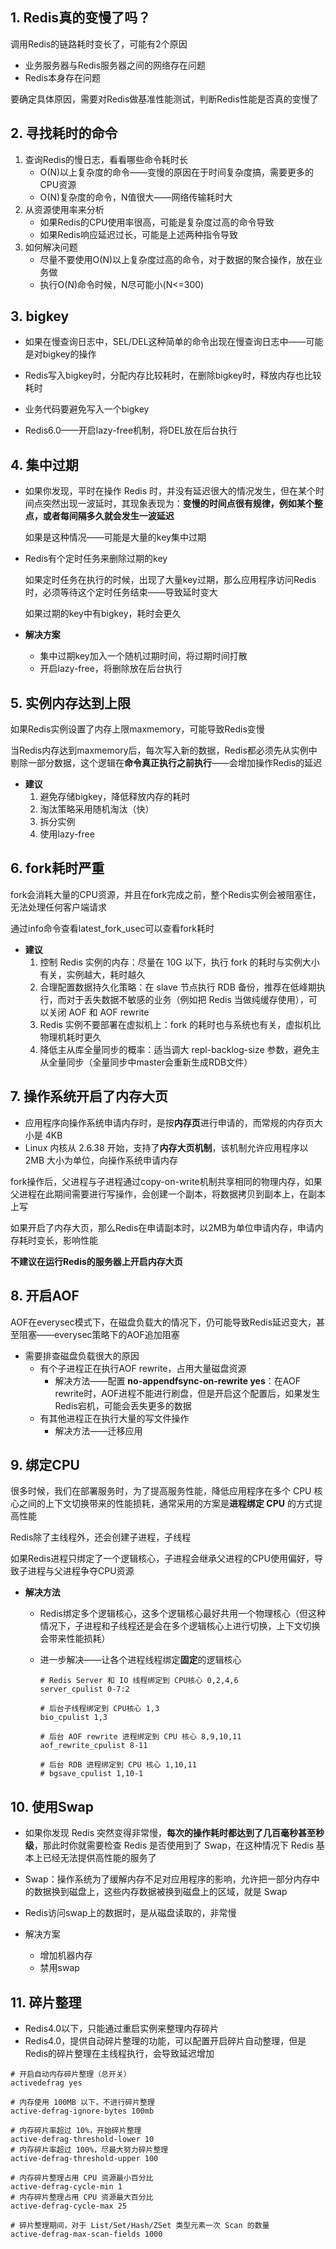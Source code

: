## 1. Redis真的变慢了吗？

调用Redis的链路耗时变长了，可能有2个原因

* 业务服务器与Redis服务器之间的网络存在问题
* Redis本身存在问题

要确定具体原因，需要对Redis做基准性能测试，判断Redis性能是否真的变慢了

## 2. 寻找耗时的命令

1. 查询Redis的慢日志，看看哪些命令耗时长
   * O(N)以上复杂度的命令——变慢的原因在于时间复杂度搞，需要更多的CPU资源
   * O(N)复杂度的命令，N值很大——网络传输耗时大
2. 从资源使用率来分析
   * 如果Redis的CPU使用率很高，可能是复杂度过高的命令导致
   * 如果Redis响应延迟过长，可能是上述两种指令导致
3. 如何解决问题
   * 尽量不要使用O(N)以上复杂度过高的命令，对于数据的聚合操作，放在业务做
   * 执行O(N)命令时候，N尽可能小(N<=300)

## 3. bigkey

* 如果在慢查询日志中，SEL/DEL这种简单的命令出现在慢查询日志中——可能是对bigkey的操作

* Redis写入bigkey时，分配内存比较耗时，在删除bigkey时，释放内存也比较耗时

* 业务代码要避免写入一个bigkey

* Redis6.0——开启lazy-free机制，将DEL放在后台执行

## 4. 集中过期

* 如果你发现，平时在操作 Redis 时，并没有延迟很大的情况发生，但在某个时间点突然出现一波延时，其现象表现为：**变慢的时间点很有规律，例如某个整点，或者每间隔多久就会发生一波延迟**
  
  如果是这种情况——可能是大量的key集中过期

* Redis有个定时任务来删除过期的key
  
  如果定时任务在执行的时候，出现了大量key过期，那么应用程序访问Redis时，必须等待这个定时任务结束——导致延时变大
  
  如果过期的key中有bigkey，耗时会更久

* **解决方案**
  
  * 集中过期key加入一个随机过期时间，将过期时间打散
  * 开启lazy-free，将删除放在后台执行

## 5. 实例内存达到上限

如果Redis实例设置了内存上限maxmemory，可能导致Redis变慢

当Redis内存达到maxmemory后，每次写入新的数据，Redis都必须先从实例中剔除一部分数据，这个逻辑在**命令真正执行之前执行**——会增加操作Redis的延迟

* **建议**
  1. 避免存储bigkey，降低释放内存的耗时
  2. 淘汰策略采用随机淘汰（快）
  3. 拆分实例
  4. 使用lazy-free

## 6. fork耗时严重

fork会消耗大量的CPU资源，并且在fork完成之前，整个Redis实例会被阻塞住，无法处理任何客户端请求

通过info命令查看latest_fork_usec可以查看fork耗时

* **建议**
  1. 控制 Redis 实例的内存：尽量在 10G 以下，执行 fork 的耗时与实例大小有关，实例越大，耗时越久
  2. 合理配置数据持久化策略：在 slave 节点执行 RDB 备份，推荐在低峰期执行，而对于丢失数据不敏感的业务（例如把 Redis 当做纯缓存使用），可以关闭 AOF 和 AOF rewrite
  3. Redis 实例不要部署在虚拟机上：fork 的耗时也与系统也有关，虚拟机比物理机耗时更久
  4. 降低主从库全量同步的概率：适当调大 repl-backlog-size 参数，避免主从全量同步（全量同步中master会重新生成RDB文件）

## 7. 操作系统开启了内存大页

* 应用程序向操作系统申请内存时，是按**内存页**进行申请的，而常规的内存页大小是 4KB
* Linux 内核从 2.6.38 开始，支持了**内存大页机制**，该机制允许应用程序以 2MB 大小为单位，向操作系统申请内存

fork操作后，父进程与子进程通过copy-on-write机制共享相同的物理内存，如果父进程在此期间需要进行写操作，会创建一个副本，将数据拷贝到副本上，在副本上写

如果开启了内存大页，那么Redis在申请副本时，以2MB为单位申请内存，申请内存耗时变长，影响性能

**不建议在运行Redis的服务器上开启内存大页**

## 8. 开启AOF

AOF在everysec模式下，在磁盘负载大的情况下，仍可能导致Redis延迟变大，甚至阻塞——everysec策略下的AOF追加阻塞

* 需要排查磁盘负载很大的原因
  * 有个子进程正在执行AOF rewrite，占用大量磁盘资源
    * 解决方法——配置 **no-appendfsync-on-rewrite yes**：在AOF rewrite时，AOF进程不能进行刷盘，但是开启这个配置后，如果发生Redis宕机，可能会丢失更多的数据
  * 有其他进程正在执行大量的写文件操作
    * 解决方法——迁移应用

## 9. 绑定CPU

很多时候，我们在部署服务时，为了提高服务性能，降低应用程序在多个 CPU 核心之间的上下文切换带来的性能损耗，通常采用的方案是**进程绑定 CPU** 的方式提高性能

Redis除了主线程外，还会创建子进程，子线程

如果Redis进程只绑定了一个逻辑核心，子进程会继承父进程的CPU使用偏好，导致子进程与父进程争夺CPU资源

* **解决方法**
  
  * Redis绑定多个逻辑核心，这多个逻辑核心最好共用一个物理核心（但这种情况下，子进程和子线程还是会在多个逻辑核心上进行切换，上下文切换会带来性能损耗）
  
  * 进一步解决——让各个进程线程绑定**固定**的逻辑核心
    
    ```SHELL
    # Redis Server 和 IO 线程绑定到 CPU核心 0,2,4,6
    server_cpulist 0-7:2
    
    # 后台子线程绑定到 CPU核心 1,3
    bio_cpulist 1,3
    
    # 后台 AOF rewrite 进程绑定到 CPU 核心 8,9,10,11
    aof_rewrite_cpulist 8-11
    
    # 后台 RDB 进程绑定到 CPU 核心 1,10,11
    # bgsave_cpulist 1,10-1
    ```

## 10. 使用Swap

* 如果你发现 Redis 突然变得非常慢，**每次的操作耗时都达到了几百毫秒甚至秒级**，那此时你就需要检查 Redis 是否使用到了 Swap，在这种情况下 Redis 基本上已经无法提供高性能的服务了

* Swap：操作系统为了缓解内存不足对应用程序的影响，允许把一部分内存中的数据换到磁盘上，这些内存数据被换到磁盘上的区域，就是 Swap

* Redis访问swap上的数据时，是从磁盘读取的，非常慢

* 解决方案
  
  * 增加机器内存
  * 禁用swap

## 11. 碎片整理

* Redis4.0以下，只能通过重启实例来整理内存碎片
* Redis4.0，提供自动碎片整理的功能，可以配置开启碎片自动整理，但是Redis的碎片整理在主线程执行，会导致延迟增加

```shell
# 开启自动内存碎片整理（总开关）
activedefrag yes

# 内存使用 100MB 以下，不进行碎片整理
active-defrag-ignore-bytes 100mb

# 内存碎片率超过 10%，开始碎片整理
active-defrag-threshold-lower 10
# 内存碎片率超过 100%，尽最大努力碎片整理
active-defrag-threshold-upper 100

# 内存碎片整理占用 CPU 资源最小百分比
active-defrag-cycle-min 1
# 内存碎片整理占用 CPU 资源最大百分比
active-defrag-cycle-max 25

# 碎片整理期间，对于 List/Set/Hash/ZSet 类型元素一次 Scan 的数量
active-defrag-max-scan-fields 1000
```
